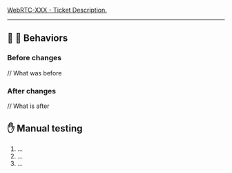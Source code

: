 [WebRTC-XXX - Ticket Description.](https://telnyx.atlassian.net/browse/WEBRTC-XXX)

---
<!-- Describe your changes here -->

<!-- Doing a release? Please remove the section above and instead copy the following test matrix markdown: -->
<!-- https://app.getguru.com/card/ijMaorgT/WebRTC-Squad-Mobile-Voice-SDK-Release-Checklist- -->

## :older_man: :baby: Behaviors
### Before changes
// What was before

### After changes
// What is after

## ✋ Manual testing
1. ...
2. ...
3. ...
